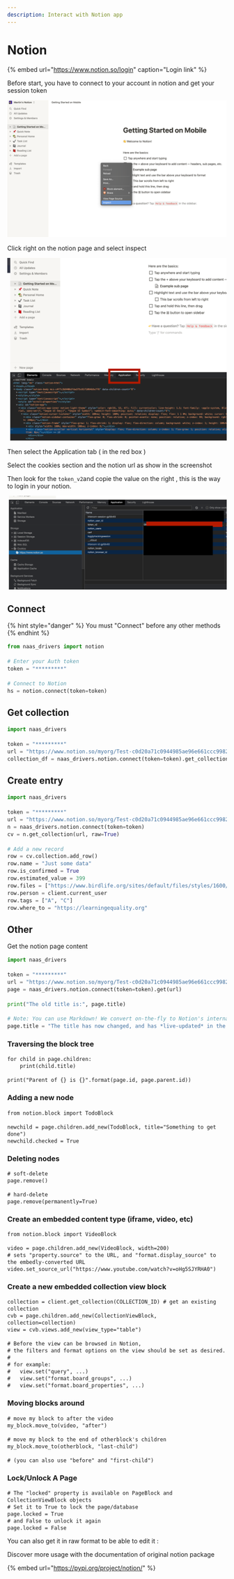 ```yaml
---
description: Interact with Notion app
---
```


# Notion

{% embed url="https://www.notion.so/login" caption="Login link" %}

Before start, you have to connect to your account in notion and get your session token

![](../.gitbook/assets/screenshot-2021-02-10-at-22.34.57.png)

Click right on the notion page and select inspect

![](../.gitbook/assets/screenshot-2021-02-10-at-22.39.29.png)

Then select the Application tab \( in the red box \)

Select the cookies section and the notion url as show in the screenshot 

Then look for the `token_v2`and copie the value on the right , this is the way to login in your notion.

![](../.gitbook/assets/screenshot-2021-02-10-at-22.35.34.png)

## Connect

{% hint style="danger" %}
You must "Connect" before any other methods
{% endhint %}

```python
from naas_drivers import notion

# Enter your Auth token
token = "*********"

# Connect to Notion
hs = notion.connect(token=token)
```

## Get collection

```python
import naas_drivers

token = "*********"
url = "https://www.notion.so/myorg/Test-c0d20a71c0944985ae96e661ccc99821"
collection_df = naas_drivers.notion.connect(token=token).get_collection(url)
```

## Create entry

```python
import naas_drivers

token = "*********"
url = "https://www.notion.so/myorg/Test-c0d20a71c0944985ae96e661ccc99821"
n = naas_drivers.notion.connect(token=token)
cv = n.get_collection(url, raw=True)

# Add a new record
row = cv.collection.add_row()
row.name = "Just some data"
row.is_confirmed = True
row.estimated_value = 399
row.files = ["https://www.birdlife.org/sites/default/files/styles/1600/public/slide.jpg"]
row.person = client.current_user
row.tags = ["A", "C"]
row.where_to = "https://learningequality.org"
```

## Other

Get the notion page content

```python
import naas_drivers

token = "*********"
url = "https://www.notion.so/myorg/Test-c0d20a71c0944985ae96e661ccc99821"
page = naas_drivers.notion.connect(token=token).get(url)

print("The old title is:", page.title)

# Note: You can use Markdown! We convert on-the-fly to Notion's internal formatted text data structure.
page.title = "The title has now changed, and has *live-updated* in the browser!"
```

### Traversing the block tree

```text
for child in page.children:
    print(child.title)

print("Parent of {} is {}".format(page.id, page.parent.id))
```

### Adding a new node

```text
from notion.block import TodoBlock

newchild = page.children.add_new(TodoBlock, title="Something to get done")
newchild.checked = True
```

### Deleting nodes

```text
# soft-delete
page.remove()

# hard-delete
page.remove(permanently=True)
```

### Create an embedded content type \(iframe, video, etc\)

```text
from notion.block import VideoBlock

video = page.children.add_new(VideoBlock, width=200)
# sets "property.source" to the URL, and "format.display_source" to the embedly-converted URL
video.set_source_url("https://www.youtube.com/watch?v=oHg5SJYRHA0")
```

### Create a new embedded collection view block

```text
collection = client.get_collection(COLLECTION_ID) # get an existing collection
cvb = page.children.add_new(CollectionViewBlock, collection=collection)
view = cvb.views.add_new(view_type="table")

# Before the view can be browsed in Notion, 
# the filters and format options on the view should be set as desired.
# 
# for example:
#   view.set("query", ...)
#   view.set("format.board_groups", ...)
#   view.set("format.board_properties", ...)
```

### Moving blocks around

```text
# move my block to after the video
my_block.move_to(video, "after")

# move my block to the end of otherblock's children
my_block.move_to(otherblock, "last-child")

# (you can also use "before" and "first-child")
```

### Lock/Unlock A Page

```text
# The "locked" property is available on PageBlock and CollectionViewBlock objects
# Set it to True to lock the page/database
page.locked = True
# and False to unlock it again
page.locked = False
```

You can also get it in raw format to be able to edit it :

Discover more usage with the documentation of original notion package

{% embed url="https://pypi.org/project/notion/" %}

